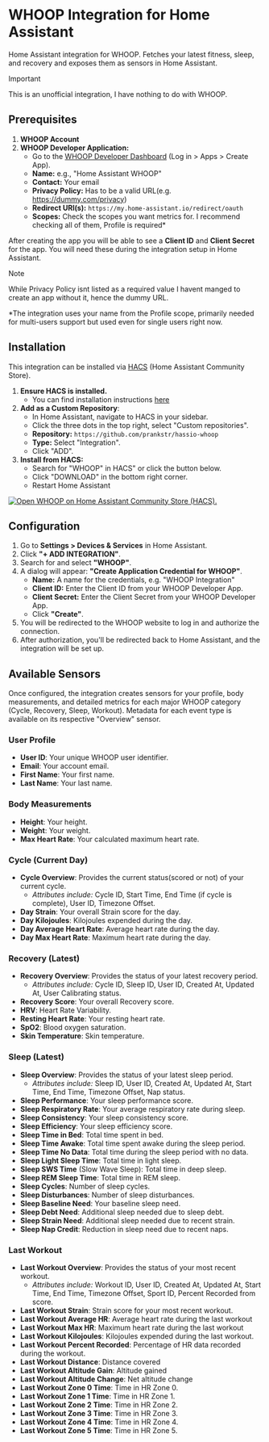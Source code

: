 # WHOOP Integration for Home Assistant

Home Assistant integration for WHOOP. Fetches your latest fitness, sleep, and recovery and exposes them as sensors in Home Assistant.

>[!IMPORTANT]
>This is an unofficial integration, I have nothing to do with WHOOP.

## Prerequisites

1. **WHOOP Account**
2. **WHOOP Developer Application:**
    * Go to the [WHOOP Developer Dashboard](https://developer-dashboard.whoop.com/) (Log in > Apps > Create  App).
    * **Name:** e.g., "Home Assistant WHOOP"
    * **Contact:** Your email
    * **Privacy Policy:** Has to be a valid URL(e.g. https://dummy.com/privacy)
    * **Redirect URI(s):**
        `https://my.home-assistant.io/redirect/oauth`
    * **Scopes:** Check the scopes you want metrics for. I recommend checking all of them, Profile is required*

After creating the app you will be able to see a **Client ID** and **Client Secret** for the app. You will need these during the integration setup in Home Assistant.

>[!NOTE]
>While Privacy Policy isnt listed as a required value I havent manged  to create an app without it, hence the dummy URL.
>
>*The integration uses your name from the Profile scope, primarily needed for multi-users support but used even for single users right now.

## Installation

This integration can be installed via [HACS](https://hacs.xyz/) (Home Assistant Community Store).

1. **Ensure HACS is installed.**
    * You can find installation instructions [here](https://hacs.xyz/docs/use/download/download/)
2. **Add as a Custom Repository**:
    * In Home Assistant, navigate to HACS in your sidebar.
    * Click the three dots in the top right, select "Custom repositories".
    * **Repository:** `https://github.com/prankstr/hassio-whoop`
    * **Type:** Select "Integration".
    * Click "ADD".
3. **Install from HACS:**
    * Search for "WHOOP" in HACS" or click the button below.
    * Click "DOWNLOAD" in the bottom right corner.
    * Restart Home Assistant

 [![Open WHOOP on Home Assistant Community Store (HACS).](https://my.home-assistant.io/badges/hacs_repository.svg)](https://my.home-assistant.io/redirect/hacs_repository/?owner=prankstr&repository=hassio-whoop&category=frontend)

## Configuration

1. Go to **Settings > Devices & Services** in Home Assistant.
2. Click **"+ ADD INTEGRATION"**.
3. Search for and select **"WHOOP"**.
4. A dialog will appear: **"Create Application Credential for WHOOP"**.
    * **Name:** A name for the credentials, e.g. "WHOOP Integration"
    * **Client ID:** Enter the Client ID from your WHOOP Developer App.
    * **Client Secret:** Enter the Client Secret from your WHOOP Developer App.
    * Click **"Create"**.
5. You will be redirected to the WHOOP website to log in and authorize the connection.
6. After authorization, you'll be redirected back to Home Assistant, and the integration will be set up.

## Available Sensors

Once configured, the integration creates sensors for your profile, body measurements, and detailed metrics for each major WHOOP category (Cycle, Recovery, Sleep, Workout). Metadata for each event type is available on its respective "Overview" sensor.

### User Profile

* **User ID**: Your unique WHOOP user identifier.
* **Email**: Your account email.
* **First Name**: Your first name.
* **Last Name**: Your last name.

### Body Measurements

* **Height**: Your height.
* **Weight**: Your weight.
* **Max Heart Rate**: Your calculated maximum heart rate.

### Cycle (Current Day)

* **Cycle Overview**: Provides the current status(scored or not) of your current cycle.
  * *Attributes include:* Cycle ID, Start Time, End Time (if cycle is complete), User ID, Timezone Offset.
* **Day Strain**: Your overall Strain score for the day.
* **Day Kilojoules**: Kilojoules expended during the day.
* **Day Average Heart Rate**: Average heart rate during the day.
* **Day Max Heart Rate**: Maximum heart rate during the day.

### Recovery (Latest)

* **Recovery Overview**: Provides the status of your latest recovery period.
  * *Attributes include:* Cycle ID, Sleep ID, User ID, Created At, Updated At, User Calibrating status.
* **Recovery Score**: Your overall Recovery score.
* **HRV**: Heart Rate Variability.
* **Resting Heart Rate**: Your resting heart rate.
* **SpO2**: Blood oxygen saturation.
* **Skin Temperature**: Skin temperature.

### Sleep (Latest)

* **Sleep Overview**: Provides the status of your latest sleep period.
  * *Attributes include:* Sleep ID, User ID, Created At, Updated At, Start Time, End Time, Timezone Offset, Nap status.
* **Sleep Performance**: Your sleep performance score.
* **Sleep Respiratory Rate**: Your average respiratory rate during sleep.
* **Sleep Consistency**: Your sleep consistency score.
* **Sleep Efficiency**: Your sleep efficiency score.
* **Sleep Time in Bed**: Total time spent in bed.
* **Sleep Time Awake**: Total time spent awake during the sleep period.
* **Sleep Time No Data**: Total time during the sleep period with no data.
* **Sleep Light Sleep Time**: Total time in light sleep.
* **Sleep SWS Time** (Slow Wave Sleep): Total time in deep sleep.
* **Sleep REM Sleep Time**: Total time in REM sleep.
* **Sleep Cycles**: Number of sleep cycles.
* **Sleep Disturbances**: Number of sleep disturbances.
* **Sleep Baseline Need**: Your baseline sleep need.
* **Sleep Debt Need**: Additional sleep needed due to sleep debt.
* **Sleep Strain Need**: Additional sleep needed due to recent strain.
* **Sleep Nap Credit**: Reduction in sleep need due to recent naps.

### Last Workout

* **Last Workout Overview**: Provides the status of your most recent workout.
  * *Attributes include:* Workout ID, User ID, Created At, Updated At, Start Time, End Time, Timezone Offset, Sport ID, Percent Recorded from score.
* **Last Workout Strain**: Strain score for your most recent workout.
* **Last Workout Average HR**: Average heart rate during the last workout
* **Last Workout Max HR**: Maximum heart rate during the last workout
* **Last Workout Kilojoules**: Kilojoules expended during the last workout.
* **Last Workout Percent Recorded**: Percentage of HR data recorded during the workout.
* **Last Workout Distance**: Distance covered
* **Last Workout Altitude Gain**: Altitude gained
* **Last Workout Altitude Change**: Net altitude change
* **Last Workout Zone 0 Time**: Time in HR Zone 0.
* **Last Workout Zone 1 Time**: Time in HR Zone 1.
* **Last Workout Zone 2 Time**: Time in HR Zone 2.
* **Last Workout Zone 3 Time**: Time in HR Zone 3.
* **Last Workout Zone 4 Time**: Time in HR Zone 4.
* **Last Workout Zone 5 Time**: Time in HR Zone 5.

